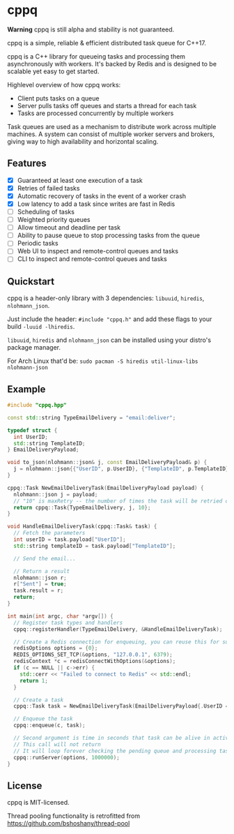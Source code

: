# cppq

**Warning**
cppq is still alpha and stability is not guaranteed.

cppq is a simple, reliable & efficient distributed task queue for C++17.

cppq is a C++ library for queueing tasks and processing them asynchronously with workers. It's backed by Redis and is designed to be scalable yet easy to get started.

Highlevel overview of how cppq works:

- Client puts tasks on a queue
- Server pulls tasks off queues and starts a thread for each task
- Tasks are processed concurrently by multiple workers

Task queues are used as a mechanism to distribute work across multiple machines. A system can consist of multiple worker servers and brokers, giving way to high availability and horizontal scaling.

## Features
- [x] Guaranteed at least one execution of a task
- [x] Retries of failed tasks
- [x] Automatic recovery of tasks in the event of a worker crash
- [x] Low latency to add a task since writes are fast in Redis
- [ ] Scheduling of tasks
- [ ] Weighted priority queues
- [ ] Allow timeout and deadline per task
- [ ] Ability to pause queue to stop processing tasks from the queue
- [ ] Periodic tasks
- [ ] Web UI to inspect and remote-control queues and tasks
- [ ] CLI to inspect and remote-control queues and tasks

## Quickstart

cppq is a header-only library with 3 dependencies: `libuuid`, `hiredis`, `nlohmann_json`.

Just include the header: `#include "cppq.h"` and add these flags to your build `-luuid -lhiredis`.

`libuuid`, `hiredis` and `nlohmann_json` can be installed using your distro's package manager.

For Arch Linux that'd be: `sudo pacman -S hiredis util-linux-libs nlohmann-json`

## Example

```c++
#include "cppq.hpp"

const std::string TypeEmailDelivery = "email:deliver";

typedef struct {
  int UserID;
  std::string TemplateID;
} EmailDeliveryPayload;

void to_json(nlohmann::json& j, const EmailDeliveryPayload& p) {
  j = nlohmann::json{{"UserID", p.UserID}, {"TemplateID", p.TemplateID}};
}

cppq::Task NewEmailDeliveryTask(EmailDeliveryPayload payload) {
  nlohmann::json j = payload;
  // "10" is maxRetry -- the number of times the task will be retried on exception
  return cppq::Task{TypeEmailDelivery, j, 10};
}

void HandleEmailDeliveryTask(cppq::Task& task) {
  // Fetch the parameters
  int userID = task.payload["UserID"];
  std::string templateID = task.payload["TemplateID"];

  // Send the email...

  // Return a result
  nlohmann::json r;
  r["Sent"] = true;
  task.result = r;
  return;
}

int main(int argc, char *argv[]) {
  // Register task types and handlers
  cppq::registerHandler(TypeEmailDelivery, &HandleEmailDeliveryTask);

  // Create a Redis connection for enqueuing, you can reuse this for subsequent enqueues
  redisOptions options = {0};
  REDIS_OPTIONS_SET_TCP(&options, "127.0.0.1", 6379);
  redisContext *c = redisConnectWithOptions(&options);
  if (c == NULL || c->err) {
    std::cerr << "Failed to connect to Redis" << std::endl;
    return 1;
  }

  // Create a task
  cppq::Task task = NewEmailDeliveryTask(EmailDeliveryPayload{.UserID = 666, .TemplateID = "AH"});

  // Enqueue the task
  cppq::enqueue(c, task);

  // Second argument is time in seconds that task can be alive in active queue before being pushed back to pending queue (i.e. when worker dies in middle of execution)
  // This call will not return
  // It will loop forever checking the pending queue and processing tasks in thread pool
  cppq::runServer(options, 1000000);
}
```

## License

cppq is MIT-licensed.

Thread pooling functionality is retrofitted from https://github.com/bshoshany/thread-pool
